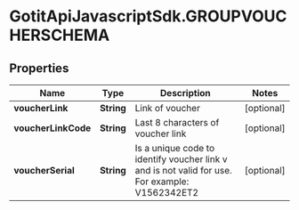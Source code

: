 # GotitApiJavascriptSdk.GROUPVOUCHERSCHEMA

## Properties

Name | Type | Description | Notes
------------ | ------------- | ------------- | -------------
**voucherLink** | **String** | Link of voucher | [optional] 
**voucherLinkCode** | **String** | Last 8 characters of voucher link | [optional] 
**voucherSerial** | **String** | Is a unique code to identify voucher link v and is not valid for use. For example: V1562342ET2 | [optional] 



